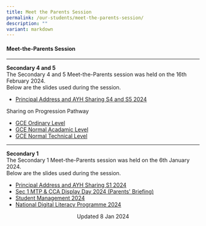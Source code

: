 ```yaml
---
title: Meet the Parents Session
permalink: /our-students/meet-the-parents-session/
description: ""
variant: markdown
---
```

#### Meet-the-Parents Session  
<hr>

<b>Secondary 4 and 5</b><br>
The Secondary 4 and 5 Meet-the-Parents session was held on the 16th February 2024.  
Below are the slides used during the session.
* [Principal Address and AYH Sharing S4 and S5 2024](/files/MTP/2024_sec_45_mtp__main_session.pdf)<br> 

Sharing on Progression Pathway
* [GCE Ordinary Level](/files/MTP/2024_Sec45_MTP_ECG__4E5N_.pdf)
* [GCE Normal Acadamic Level](/files/MTP/2024_Sec45_MTP_ECG__4NA_.pdf)
* [GCE Normal Technical Level](/files/MTP/2024_Sec45_MTP_ECG__4NT_.pdf)


<hr>

<b>Secondary 1</b><br>
The Secondary 1 Meet-the-Parents session was held on the 6th January 2024.  
Below are the slides used during the session.<br>
* [Principal Address and AYH Sharing S1 2024](/files/Principal_Address_and_AYH_Sharing_S1_2024__3_.pdf)<br>
* [Sec 1 MTP &amp; CCA Display Day 2024 (Parents' Briefing)](/files/Sec_1_MTP___CCA_Display_Day_2024__Parents_Briefing_.pdf)<br>
* [Student Management 2024](/files/Student_Management_2024.pdf)<br>
* [National Digital Literacy Programme 2024](/files/National_Digital_Literacy_Programme_2024.pdf)<br>


  


<center> Updated 8 Jan 2024 </center>